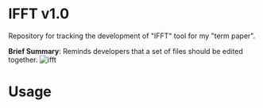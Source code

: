 # IFFT v1.0
Repository for tracking the development of "IFFT" tool for my "term paper".

**Brief Summary**: Reminds developers that a set of files should be edited together.
![ifft](https://github.com/thiagosantos0/TCC-UFMG/assets/55515126/efe3052e-ad43-4b7a-a8e7-fe708a9595b9)

# Usage

